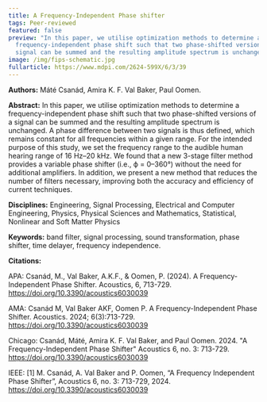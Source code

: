 ```yaml
---
title: A Frequency-Independent Phase shifter
tags: Peer-reviewed
featured: false
preview: "In this paper, we utilise optimization methods to determine a
  frequency-independent phase shift such that two phase-shifted versions of a
  signal can be summed and the resulting amplitude spectrum is unchanged. "
image: /img/fips-schematic.jpg
fullarticle: https://www.mdpi.com/2624-599X/6/3/39
---
```

**Authors:** Máté Csanád, Amira K. F. Val Baker, Paul Oomen.

**Abstract:** In this paper, we utilise optimization methods to determine a frequency-independent phase shift such that two phase-shifted versions of a signal can be summed and the resulting amplitude spectrum is unchanged. A phase difference between two signals is thus defined, which remains constant for all frequencies within a given range. For the intended purpose of this study, we set the frequency range to the audible human hearing range of 16 Hz–20 kHz. We found that a new 3-stage filter method provides a variable phase shifter (i.e., ϕ = 0–360°) without the need for additional amplifiers. In addition, we present a new method that reduces the number of filters necessary, improving both the accuracy and efficiency of current techniques.

**Disciplines:** Engineering, Signal Processing, Electrical and Computer Engineering, Physics, Physical Sciences and Mathematics, Statistical, Nonlinear and Soft Matter Physics

**Keywords:** band filter, signal processing, sound transformation, phase shifter, time delayer, frequency independence.

**Citations:**

APA: Csanád, M., Val Baker, A.K.F., & Oomen, P. (2024). A Frequency-Independent Phase Shifter. Acoustics, 6, 713-729. https://doi.org/10.3390/acoustics6030039

AMA: Csanád M, Val Baker AKF, Oomen P. A Frequency-Independent Phase Shifter. Acoustics. 2024; 6(3):713-729. https://doi.org/10.3390/acoustics6030039

Chicago: Csanád, Máté, Amira K. F. Val Baker, and Paul Oomen. 2024. "A Frequency-Independent Phase Shifter" Acoustics 6, no. 3: 713-729. https://doi.org/10.3390/acoustics6030039

IEEE: \[1] M. Csanád, A. Val Baker and P. Oomen, “A Frequency Independent Phase Shifter”, Acoustics 6, no. 3: 713-729, 2024. https://doi.org/10.3390/acoustics6030039
